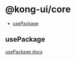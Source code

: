 # @kong-ui/core

- [usePackage](#usepackage)

## usePackage

[usePackage docs](./src/usePackage/README.md)
